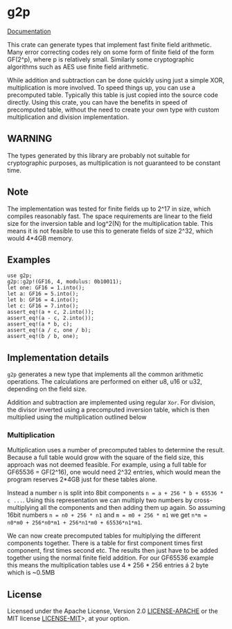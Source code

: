 # g2p
[Documentation](https://docs.rs/g2p)

This crate can generate types that implement fast finite field arithmetic.
Many error correcting codes rely on some form of finite field of the form GF(2^p), where
p is relatively small. Similarly some cryptographic algorithms such as AES use finite field
arithmetic.

While addition and subtraction can be done quickly using just a simple XOR, multiplication is
more involved. To speed things up, you can use a precomputed table. Typically this table is just
copied into the source code directly.
Using this crate, you can have the benefits in speed of precomputed table, without the need
to create your own type with custom multiplication and division implementation.

## WARNING
The types generated by this library are probably not suitable for cryptographic purposes, as
multiplication is not guaranteed to be constant time.

## Note
The implementation was tested for finite fields up to 2^17 in size, which compiles reasonably
fast. The space requirements are linear to the field size for the inversion table and log^2(N)
for the multiplication table. This means it is not feasible to use this to generate fields of
size 2^32, which would 4*4GB memory.

## Examples
```ignore
use g2p;
g2p::g2p!(GF16, 4, modulus: 0b10011);
let one: GF16 = 1.into();
let a: GF16 = 5.into();
let b: GF16 = 4.into();
let c: GF16 = 7.into();
assert_eq!(a + c, 2.into());
assert_eq!(a - c, 2.into());
assert_eq!(a * b, c);
assert_eq!(a / c, one / b);
assert_eq!(b / b, one);
```

## Implementation details
`g2p` generates a new type that implements all the common arithmetic operations. The
calculations are performed on either u8, u16 or u32, depending on the field size.

Addition and subtraction are implemented using regular `Xor`. For division, the divisor inverted
using a precomputed inversion table, which is then multiplied using the multiplication outlined
below

### Multiplication
Multiplication uses a number of precomputed tables to determine the result. Because a full table
would grow with the square of the field size, this approach was not deemed feasible. For
example, using a full table for GF65536 = GF(2^16), one would need 2^32 entries, which would
mean the program reserves 2*4GB just for these tables alone.

Instead a number `n` is split into 8bit components `n = a + 256 * b + 65536 * c ...`. Using this
representation we can multiply two numbers by cross-multiplying all the components
and then adding them up again. So assuming 16bit numbers `n = n0 + 256 * n1` and
`m = m0 + 256 * m1` we get `n*m = n0*m0 + 256*n0*m1 + 256*n1*m0 + 65536*n1*m1`.

We can now create precomputed tables for multiplying the different components together. There is
a table for first component times first component, first times second etc. The results then just
have to be added together using the normal finite field addition. For our GF65536 example this
means the multiplication tables use 4 * 256 * 256 entries á 2 byte which is ~0.5MB

## License
Licensed under the Apache License, Version 2.0 [LICENSE-APACHE](LICENSE-APACHE)
or the MIT license [LICENSE-MIT](LICENSE-MIT)>, at your
option.


